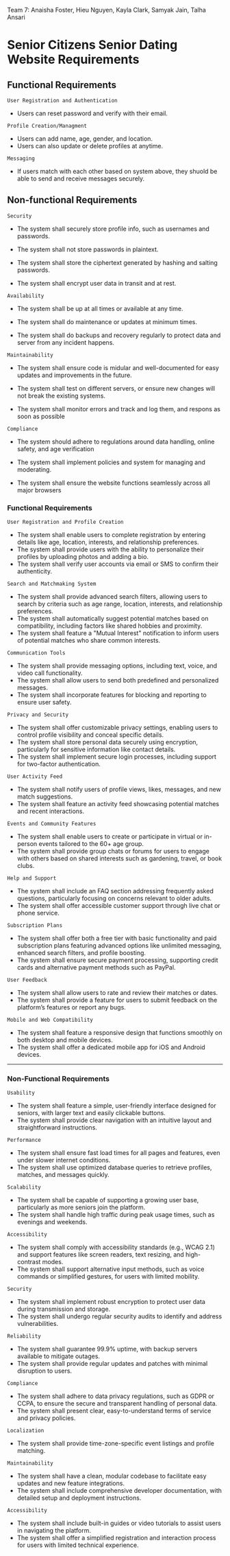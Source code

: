 Team 7: Anaisha Foster, Hieu Nguyen, Kayla Clark, Samyak Jain, Talha Ansari
# Senior Citizens Senior Dating Website Requirements

## Functional Requirements

	User Registration and Authentication
* Users can reset password and verify with their email.
<!-- list end -->
	Profile Creation/Managment

* Users can add name, age, gender, and location.
* Users can also update or delete profiles at anytime.
<!-- list end -->

	Messaging 

* If users match with each other based on system above, they shuold be able to send and receive messages securely.
<!-- list end -->

## Non-functional Requirements

	Security

 * The system shall securely store profile info, such as usernames and passwords.
 
 * The system shall not store passwords in plaintext.
 
 * The system shall store the ciphertext generated by hashing and salting passwords.

 * The system shall encrypt user data in transit and at rest.
  <!-- list end -->

  	Availability

* The system shall be up at all times or available at any time.

* The system shall do maintenance or updates at minimum times.

* The system shall do backups and recovery regularly to protect data and server from any incident happens.
<!-- list end -->

	Maintainability

* The system shall ensure code is midular and well-documented for easy updates and improvements in the future.

* The system shall test on different servers, or ensure new changes will not break the existing systems.

* The system shall monitor errors and track and log them, and respons as soon as possible
<!-- list end -->

	Compliance
*  The system should adhere to regulations around data handling, online safety, and age verification

* The system shall implement policies and system for managing and moderating.
<!-- list end -->

* The system shall ensure the website functions seamlessly across all major browsers

### Functional Requirements

	User Registration and Profile Creation
* The system shall enable users to complete registration by entering details like age, location, interests, and relationship preferences.
* The system shall provide users with the ability to personalize their profiles by uploading photos and adding a bio.
* The system shall verify user accounts via email or SMS to confirm their authenticity.
<!-- list end -->
	Search and Matchmaking System
* The system shall provide advanced search filters, allowing users to search by criteria such as age range, location, interests, and relationship preferences.
* The system shall automatically suggest potential matches based on compatibility, including factors like shared hobbies and proximity.
* The system shall feature a "Mutual Interest" notification to inform users of potential matches who share common interests.
<!-- list end -->
	Communication Tools  
* The system shall provide messaging options, including text, voice, and video call functionality.  
* The system shall allow users to send both predefined and personalized messages.  
* The system shall incorporate features for blocking and reporting to ensure user safety.
<!-- list end -->
	Privacy and Security
* The system shall offer customizable privacy settings, enabling users to control profile visibility and conceal specific details.  
* The system shall store personal data securely using encryption, particularly for sensitive information like contact details.  
* The system shall implement secure login processes, including support for two-factor authentication.
<!-- list end -->
	User Activity Feed  
* The system shall notify users of profile views, likes, messages, and new match suggestions.  
* The system shall feature an activity feed showcasing potential matches and recent interactions.
<!-- list end -->
	Events and Community Features  
* The system shall enable users to create or participate in virtual or in-person events tailored to the 60+ age group.  
* The system shall provide group chats or forums for users to engage with others based on shared interests such as gardening, travel, or book clubs.
<!-- list end -->
	Help and Support
* The system shall include an FAQ section addressing frequently asked questions, particularly focusing on concerns relevant to older adults.  
* The system shall offer accessible customer support through live chat or phone service.
<!-- list end -->
	Subscription Plans
* The system shall offer both a free tier with basic functionality and paid subscription plans featuring advanced options like unlimited messaging, enhanced search filters, and profile boosting.  
* The system shall ensure secure payment processing, supporting credit cards and alternative payment methods such as PayPal.
<!-- list end -->
	User Feedback 
* The system shall allow users to rate and review their matches or dates.  
* The system shall provide a feature for users to submit feedback on the platform’s features or report any bugs.
<!-- list end -->
	Mobile and Web Compatibility 
* The system shall feature a responsive design that functions smoothly on both desktop and mobile devices.  
* The system shall offer a dedicated mobile app for iOS and Android devices.
<!-- list end -->
--------------------------------------------------
### Non-Functional Requirements

	Usability
* The system shall feature a simple, user-friendly interface designed for seniors, with larger text and easily clickable buttons.  
* The system shall provide clear navigation with an intuitive layout and straightforward instructions.
<!-- list end -->
	Performance 
* The system shall ensure fast load times for all pages and features, even under slower internet conditions.  
* The system shall use optimized database queries to retrieve profiles, matches, and messages quickly.
<!-- list end -->
	Scalability 
* The system shall be capable of supporting a growing user base, particularly as more seniors join the platform.  
* The system shall handle high traffic during peak usage times, such as evenings and weekends.
<!-- list end -->
	Accessibility 
* The system shall comply with accessibility standards (e.g., WCAG 2.1) and support features like screen readers, text resizing, and high-contrast modes.  
* The system shall support alternative input methods, such as voice commands or simplified gestures, for users with limited mobility.
<!-- list end -->
	Security 
* The system shall implement robust encryption to protect user data during transmission and storage.  
* The system shall undergo regular security audits to identify and address vulnerabilities.
<!-- list end -->
	Reliability 
* The system shall guarantee 99.9% uptime, with backup servers available to mitigate outages.  
* The system shall provide regular updates and patches with minimal disruption to users.
<!-- list end -->
	Compliance  
* The system shall adhere to data privacy regulations, such as GDPR or CCPA, to ensure the secure and transparent handling of personal data.  
* The system shall present clear, easy-to-understand terms of service and privacy policies.
<!-- list end -->
	Localization  
* The system shall provide time-zone-specific event listings and profile matching.
<!-- list end -->
	Maintainability
* The system shall have a clean, modular codebase to facilitate easy updates and new feature integrations.  
* The system shall include comprehensive developer documentation, with detailed setup and deployment instructions.
<!-- list end -->
	Accessibility 
* The system shall include built-in guides or video tutorials to assist users in navigating the platform.  
* The system shall offer a simplified registration and interaction process for users with limited technical experience.
<!-- list end -->

